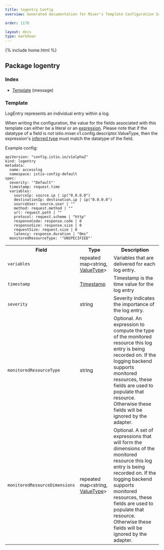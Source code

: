 ```yaml
---
title: logentry Config
overview: Generated documentation for Mixer's Template Configuration Schema

order: 1170

layout: docs
type: markdown
---
```

{% include home.html %}

<a name="rpcLogentry"></a>
## Package logentry

<a name="rpcLogentryIndex"></a>
### Index

* [Template](#logentry.Template)
(message)

<a name="logentry.Template"></a>
### Template
LogEntry represents an individual entry within a log.

When writing the configuration, the value for the fields associated with this template can either be a
literal or an [expression]({{home}}/docs/reference/config/mixer/expression-language.html). Please note that if the datatype of a field is not istio.mixer.v1.config.descriptor.ValueType,
then the expression's [inferred type]({{home}}/docs/reference/config/mixer/expression-language.html#type-checking) must match the datatype of the field.

Example config:

```
apiVersion: "config.istio.io/v1alpha2"
kind: logentry
metadata:
  name: accesslog
  namespace: istio-config-default
spec:
  severity: '"Default"'
  timestamp: request.time
  variables:
    sourceIp: source.ip | ip("0.0.0.0")
    destinationIp: destination.ip | ip("0.0.0.0")
    sourceUser: source.user | ""
    method: request.method | ""
    url: request.path | ""
    protocol: request.scheme | "http"
    responseCode: response.code | 0
    responseSize: response.size | 0
    requestSize: request.size | 0
    latency: response.duration | "0ms"
  monitoredResourceType: '"UNSPECIFIED"'
```

<table>
 <tr>
  <th>Field</th>
  <th>Type</th>
  <th>Description</th>
 </tr>
<a name="logentry.Template.variables"></a>
 <tr>
  <td><code>variables</code></td>
  <td>repeated map&lt;string, <a href="{{home}}/docs/reference/config/mixer/value-type.html#istio.mixer.v1.config.descriptor.ValueType">ValueType</a>&gt;</td>
  <td>Variables that are delivered for each log entry.</td>
 </tr>
<a name="logentry.Template.timestamp"></a>
 <tr>
  <td><code>timestamp</code></td>
  <td><a href="https://developers.google.com/protocol-buffers/docs/reference/google.protobuf#timestamp">Timestamp</a></td>
  <td>Timestamp is the time value for the log entry</td>
 </tr>
<a name="logentry.Template.severity"></a>
 <tr>
  <td><code>severity</code></td>
  <td>string</td>
  <td>Severity indicates the importance of the log entry.</td>
 </tr>
<a name="logentry.Template.monitoredResourceType"></a>
 <tr>
  <td><code>monitoredResourceType</code></td>
  <td>string</td>
  <td>Optional. An expression to compute the type of the monitored resource this log entry is being recorded on. If the logging backend supports monitored resources, these fields are used to populate that resource. Otherwise these fields will be ignored by the adapter.</td>
 </tr>
<a name="logentry.Template.monitoredResourceDimensions"></a>
 <tr>
  <td><code>monitoredResourceDimensions</code></td>
  <td>repeated map&lt;string, <a href="{{home}}/docs/reference/config/mixer/value-type.html#istio.mixer.v1.config.descriptor.ValueType">ValueType</a>&gt;</td>
  <td>Optional. A set of expressions that will form the dimensions of the monitored resource this log entry is being recorded on. If the logging backend supports monitored resources, these fields are used to populate that resource. Otherwise these fields will be ignored by the adapter.</td>
 </tr>
</table>
